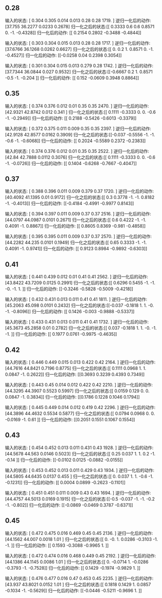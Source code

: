 ## 0.28

输入的状态: [   0.304    0.305    0.014    0.013    0.28     0.28  1719.   ] 
逆归一化后的动作: [37.755  36.2277  0.0233  0.2678]
归一化之后的状态:[[ 0.3333  0.6     0.6     0.8571  0.     -1.     -0.4328]]
归一化后的动作: [[ 0.2154  0.2802 -0.3488 -0.4844]]

输入的状态: [   0.303    0.304    0.015    0.013    0.28     0.28  1717.   ] 
逆归一化后的动作: [37.6766 36.1268  0.0262  0.6627]
归一化之后的状态:[[ 0.      0.2     1.      0.8571  0.     -1.     -0.4527]]
归一化后的动作: [[-0.0258  0.04    0.2398  0.3054]]

输入的状态: [   0.301    0.304    0.015    0.013    0.279    0.28  1742.   ] 
逆归一化后的动作: [37.7344 36.0844  0.027   0.9532]
归一化之后的状态:[[-0.6667  0.2     1.      0.8571 -0.5    -1.     -0.204 ]]
归一化后的动作: [[ 0.152  -0.0609  0.3948  0.8864]]



## 0.35

输入的状态: [   0.374    0.376    0.012    0.01     0.35     0.35  2470.   ] 
逆归一化后的动作: [42.9321 42.8742  0.012   0.341 ]
归一化之后的状态:[[ 0.1111 -0.3333  0.      0.     -0.6    -1.     -0.2949]]
归一化后的动作: [[ 0.2188 -0.5426 -0.6013 -0.3379]]

输入的状态: [   0.372    0.375    0.011    0.009    0.35     0.35  2397.   ] 
逆归一化后的动作: [42.9128 42.8577  0.0162  0.3909]
归一化之后的状态:[[-0.037  -0.5556 -1.     -1.     -0.6    -1.     -0.6068]]
归一化后的动作: [[ 0.2024 -0.5589  0.2372 -0.2383]]

输入的状态: [   0.374    0.376    0.012    0.01     0.35     0.35  2522.   ] 
逆归一化后的动作: [42.84   42.7888  0.0112  0.3076]
归一化之后的状态:[[ 0.1111 -0.3333  0.      0.     -0.6    -1.     -0.0726]]
归一化后的动作: [[ 0.1404 -0.6268 -0.7667 -0.4047]]



## 0.37

输入的状态: [   0.388    0.396    0.011    0.009    0.379    0.37  1720.   ] 
逆归一化后的动作: [40.4092 41.1395  0.01    0.9172]
归一化之后的状态:[[ 0.3     0.3778 -1.     -1.      0.8182 -1.     -0.4013]]
归一化后的动作: [[-0.4184 -0.4991 -0.9977  0.8143]]



输入的状态: [   0.394    0.397    0.011    0.009    0.37     0.37  2516.   ] 
逆归一化后的动作: [44.0797 44.0987  0.0101  0.2671]
归一化之后的状态:[[ 0.6     0.4222 -1.     -1.      0.4091 -1.      0.8867]]
归一化后的动作: [[ 0.8605  0.8369 -0.981  -0.4858]]



输入的状态: [   0.395    0.395    0.011    0.009    0.37     0.37  2570.   ] 
逆归一化后的动作: [44.2282 44.235   0.0101  0.1949]
归一化之后的状态:[[ 0.65    0.3333 -1.     -1.      0.4091 -1.      0.9741]]
归一化后的动作: [[ 0.9123  0.8984 -0.9892 -0.6303]]



## 0.41

输入的状态: [   0.441    0.439    0.012    0.01     0.41     0.41  2562.   ] 
逆归一化后的动作: [43.8422 43.7209  0.0125  0.2991]
归一化之后的状态:[[ 0.6296  0.5455 -1.     -1.     -0.     -1.      1.    ]]
归一化后的动作: [[-0.3246 -0.5828 -0.5009 -0.4218]]

输入的状态: [   0.432    0.431    0.013    0.011    0.41     0.41  1811.   ] 
逆归一化后的动作: [45.2063 45.098   0.0101  0.2432]
归一化之后的状态:[[-0.037  -0.1818  1.      1.     -0.     -1.     -0.8096]]
归一化后的动作: [[ 0.1426 -0.003  -0.9888 -0.5337]]

输入的状态: [   0.433    0.431    0.013    0.011    0.41     0.41  1732.   ] 
逆归一化后的动作: [45.3673 45.2858  0.01    0.2782]
归一化之后的状态:[[ 0.037  -0.1818  1.      1.     -0.     -1.     -1.    ]]
归一化后的动作: [[ 0.1977  0.0761 -0.9975 -0.4635]]

## 0.42

输入的状态: [   0.446    0.449    0.015    0.013    0.422    0.42  2164.   ] 
逆归一化后的动作: [44.7616 44.8421  0.7196  0.8775]
归一化之后的状态:[[ 0.1111  0.0968  1.      1.      0.0847 -1.      0.2622]]
归一化后的动作: [[0.3693 0.3239 0.4393 0.7349]]

输入的状态: [   0.443    0.45     0.014    0.012    0.422    0.42  2210.   ] 
逆归一化后的动作: [44.3295 44.3907  0.5523  0.5997]
归一化之后的状态:[[ 0.0159  0.129   0.      0.      0.0847 -1.      0.3834]]
归一化后的动作: [[0.1786 0.1228 0.1046 0.1794]]

输入的状态: [   0.445    0.449    0.014    0.012    0.419    0.42  2296.   ] 
逆归一化后的动作: [44.3896 44.4632  0.5534  0.5877]
归一化之后的状态:[[ 0.0794  0.0968  0.      0.     -0.0169 -1.      0.61  ]]
归一化后的动作: [[0.2051 0.1551 0.1067 0.1554]]

## 0.43

输入的状态: [   0.454    0.452    0.013    0.011    0.431    0.43  1928.   ] 
逆归一化后的动作: [44.5678 44.563   0.0146  0.5023]
归一化之后的状态:[[ 0.25   0.037  1.     1.     0.2   -1.    -0.14 ]]
归一化后的动作: [[-0.0102  0.0125 -0.0882 -0.0155]]

输入的状态: [   0.453    0.452    0.013    0.011    0.429    0.43  1934.   ] 
逆归一化后的动作: [44.5805 44.6435  0.0137  0.455 ]
归一化之后的状态:[[ 0.      0.037   1.      1.     -0.6    -1.     -0.1231]]
归一化后的动作: [[ 0.0004  0.0899 -0.2623 -0.1101]]

输入的状态: [   0.451    0.451    0.011    0.009    0.43     0.43  1694.   ] 
逆归一化后的动作: [44.4757 44.5013  0.0169  0.1915]
归一化之后的状态:[[-0.5   -0.037 -1.    -1.    -0.2   -1.    -0.802]]
归一化后的动作: [[-0.0869 -0.0469  0.3787 -0.6371]]

## 0.45

输入的状态: [   0.472    0.475    0.016    0.469    0.45     0.45  2136.   ] 
逆归一化后的动作: [44.1562 44.007   0.0018  1.01  ]
归一化之后的状态:[[ 0.     -0.      1.      0.0286 -0.3103 -1.     -1.    ]]
归一化后的动作: [[ 0.1593 -0.3088 -0.9965  1.    ]]



输入的状态: [   0.472    0.474    0.016    0.468    0.449    0.45  2192.   ] 
逆归一化后的动作: [44.1386 44.1145  0.0086  1.01  ]
归一化之后的状态:[[ 0.     -0.0714  1.     -0.0286 -0.3793 -1.     -0.7528]]
归一化后的动作: [[ 0.1429 -0.1974 -0.9829  1.    ]]

输入的状态: [   0.476    0.477    0.016    0.47     0.453    0.45  2235.   ] 
逆归一化后的动作: [43.937  43.8021  0.0152  1.01  ]
归一化之后的状态:[[ 0.1818  0.1429  1.      0.0857 -0.1034 -1.     -0.5629]]
归一化后的动作: [[-0.0446 -0.5211 -0.9696  1.    ]]

